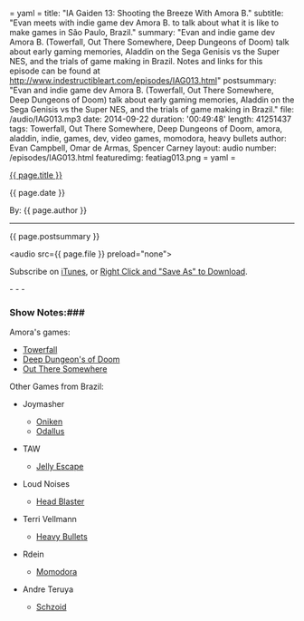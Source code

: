 = yaml =
title: "IA Gaiden 13: Shooting the Breeze With Amora B."
subtitle: "Evan meets with indie game dev Amora B. to talk about what it is like to make games in São Paulo, Brazil."
summary: "Evan and indie game dev Amora B. (Towerfall, Out There Somewhere, Deep Dungeons of Doom) talk about early gaming memories, Aladdin on the Sega Genisis vs the Super NES, and the trials of game making in Brazil. Notes and links for this episode can be found at http://www.indestructibleart.com/episodes/IAG013.html"
postsummary: "Evan and indie game dev Amora B. (Towerfall, Out There Somewhere, Deep Dungeons of Doom) talk about early gaming memories, Aladdin on the Sega Genisis vs the Super NES, and the trials of game making in Brazil."
file: /audio/IAG013.mp3
date: 2014-09-22
duration: '00:49:48'
length: 41251437
tags: Towerfall, Out There Somewhere, Deep Dungeons of Doom, amora, aladdin, indie, games, dev, video games, momodora, heavy bullets
author: Evan Campbell, Omar de Armas, Spencer Carney
layout: audio
number: /episodes/IAG013.html
featuredimg: featiag013.png
= yaml =

<a href="{{ page.url }}" class='postTitleLink'><p class='postTitle'>{{ page.title }}</p></a>
<p class='postPublished'>{{ page.date }}</p>
<p class='postAuthor'>By: {{ page.author }}</p>
<hr>

<p class='podcastSummary'>{{ page.postsummary }}</p>

<audio src={{ page.file }} preload="none"></audio>
<p class='subLinks'>Subscribe on <a href='http://bit.ly/iapodcast'>iTunes</a>, or <a href={{ page.file }}>Right Click and "Save As" to Download</a>.</p>
- - -

### Show Notes:###

Amora's games:
  * [Towerfall]()
  * [Deep Dungeon's of Doom]()
  * [Out There Somewhere]()

Other Games from Brazil:

* Joymasher
  * [Oniken](http://store.steampowered.com/app/252010/)
  * [Odallus](http://joymasher.com/odallus/)

* TAW
  * [Jelly Escape](http://armorgames.com/play/13191/jelly-escape)

* Loud Noises
  * [Head Blaster](http://gamejolt.com/games/arcade/headblaster/16651/)

* Terri Vellmann
  * [Heavy Bullets](http://www.heavybullets.com)

* Rdein
  * [Momodora](http://www.bombservice.com/rdein/)

* Andre Teruya
  * [Schzoid](http://www.patreon.com/schizoid)
